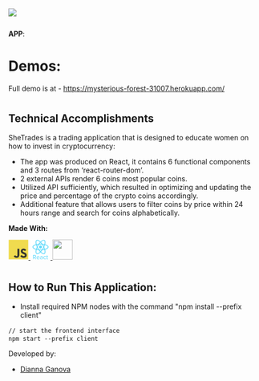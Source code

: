 
# <img src='https://i.pinimg.com/originals/2e/1a/14/2e1a14696a25bb037d127c9959db8de7.gif' width='500' mrgin-left='60px'>

**APP**: 

# Demos:

Full demo is at - https://mysterious-forest-31007.herokuapp.com/


#
## Technical Accomplishments

SheTrades is a trading application that is designed to educate women on how to invest in cryptocurrency:
  * The app was produced on React, it contains 6 functional components and 3 routes from ‘react-router-dom’.
   * 2 external APIs render 6 coins most popular coins. 
   * Utilized API sufficiently, which resulted in optimizing and updating the price and percentage of the crypto coins accordingly.
   * Additional feature that allows users to filter coins by price within 24 hours range and search for coins alphabetically.


**Made With:** 

<a href="https://developer.mozilla.org/en-US/docs/Web/JavaScript" target="_blank" rel="noreferrer"> <img src="https://raw.githubusercontent.com/devicons/devicon/master/icons/javascript/javascript-original.svg" alt="javascript" width="40" height="40"/> </a> 
  <a href="https://reactjs.org/" target="_blank" rel="noreferrer"> <img src="https://raw.githubusercontent.com/devicons/devicon/master/icons/react/react-original-wordmark.svg" alt="react" width="40" height="40"/> </a> 
   <a href="https://rubyonrails.org" target="_blank" rel="noreferrer"> <img src="https://res.cloudinary.com/practicaldev/image/fetch/s--RK-AgEnh--/c_imagga_scale,f_auto,fl_progressive,h_900,q_auto,w_1600/https://dev-to-uploads.s3.amazonaws.com/i/1s3bedypkt7zm8maikzg.png" alt="" width="40" height="40"/> </a> 
  
#

## How to Run This Application:
* Install required NPM nodes with the command "npm install --prefix client"

```
// start the frontend interface
npm start --prefix client 
```

Developed by: 
* [Dianna Ganova](https://github.com/diiiiana99)

